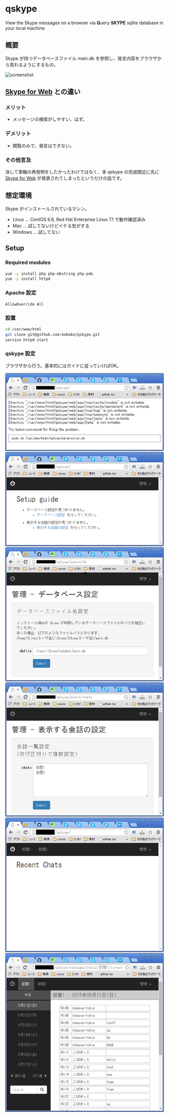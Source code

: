 # qskype

View the Skype messages on a browser via **Q**uery **SKYPE** sqlite database in your local machine.

## 概要
Skype が持つデータベースファイル main.db を参照し、発言内容をブラウザから見れるようにするもの。

![screenshot](https://raw.githubusercontent.com/kobake/qskype/master/screenshots/screenshot.png)

## [Skype for Web](https://web.skype.com/) との違い
### メリット
- メッセージの検索がしやすい、はず。

### デメリット
- 閲覧のみで、発言はできない。

### その他言及
決して車輪の再発明をしたかったわけではなく、本 qskype の完成間近に先に [Skype for Web](https://web.skype.com/) が発表されてしまったというだけの話です。

## 想定環境

Skype がインストールされているマシン。

- Linux … CentOS 6.6, Red Hat Enterprise Linux 7.1 で動作確認済み
- Mac … 試してないけどイケる気がする
- Windows … 試してない

## Setup
### Required modules
```bash
yum -y install php php-mbstring php-pdo
yum -y install httpd
```

### Apache 設定
```
AllowOverride All
```

### 設置
```bash
cd /var/www/html
git clone git@github.com:kobake/qskype.git
service httpd start
```

### qskype 設定
ブラウザから行う。基本的にはガイドに従っていけばOK。

![screenshot](https://raw.githubusercontent.com/kobake/qskype/master/screenshots/1.png)
![screenshot](https://raw.githubusercontent.com/kobake/qskype/master/screenshots/2.png)
![screenshot](https://raw.githubusercontent.com/kobake/qskype/master/screenshots/3.png)
![screenshot](https://raw.githubusercontent.com/kobake/qskype/master/screenshots/4.png)
![screenshot](https://raw.githubusercontent.com/kobake/qskype/master/screenshots/5.png)
![screenshot](https://raw.githubusercontent.com/kobake/qskype/master/screenshots/6.png)
